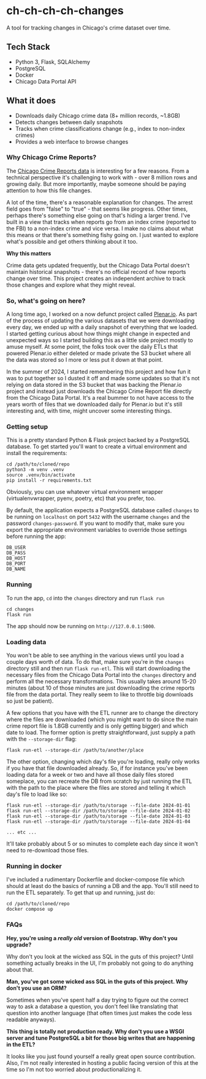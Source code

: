 # ch-ch-ch-ch-changes

A tool for tracking changes in Chicago's crime dataset over time.

## Tech Stack
- Python 3, Flask, SQLAlchemy
- PostgreSQL 
- Docker
- Chicago Data Portal API

## What it does
- Downloads daily Chicago crime data (8+ million records, ~1.8GB)
- Detects changes between daily snapshots
- Tracks when crime classifications change (e.g., index to non-index crimes)
- Provides a web interface to browse changes

### Why Chicago Crime Reports?

The [Chicago Crime Reports
data](https://data.cityofchicago.org/Public-Safety/Crimes-2001-to-Present/ijzp-q8t2/about_data)
is interesting for a few reasons. From a technical perspective it's challenging
to work with - over 8 million rows and growing daily. But more importantly,
maybe someone should be paying attention to how this file changes. 

A lot of the time, there's a reasonable explanation for changes. The arrest
field goes from "false" to "true" - that seems like progress. Other times,
perhaps there's something else going on that's hiding a larger trend. I've
built in a view that tracks when reports go from an index crime (reported to
the FBI) to a non-index crime and vice versa. I make no claims about what this
means or that there's something fishy going on. I just wanted to explore what's
possible and get others thinking about it too.

**Why this matters**

Crime data gets updated frequently, but the Chicago Data Portal doesn't
maintain historical snapshots - there's no official record of how reports
change over time. This project creates an independent archive to track those
changes and explore what they might reveal.

### So, what's going on here?

A long time ago, I worked on a now defunct project called
[Plenar.io](https://plenar.io). As part of the process of updating the various
datasets that we were downloading every day, we ended up with a daily snapshot
of everything that we loaded. I started getting curious about how things might
change in expected and unexpected ways so I started building this as a little
side project mostly to amuse myself. At some point, the folks took over the
daily ETLs that powered Plenar.io either deleted or made private the S3 bucket
where all the data was stored so I more or less put it down at that point.

In the summer of 2024, I started remembering this project and how fun it was to
put together so I dusted it off and made some updates so that it's not relying
on data stored in the S3 bucket that was backing the Plenar.io project and
instead just downloads the Chicago Crime Report file directly from the Chicago
Data Portal. It's a real bummer to not have access to the years worth of files
that we downloaded daily for Plenar.io but it's still interesting and, with
time, might uncover some interesting things.

### Getting setup

This is a pretty standard Python & Flask project backed by a PostgreSQL
database. To get started you'll want to create a virtual environment and
install the requirements:

```
cd /path/to/cloned/repo
python3 -m venv .venv
source .venv/bin/activate
pip install -r requirements.txt
```

Obviously, you can use whatever virtual environment wrapper (virtualenvwrapper,
pyenv, poetry, etc) that you prefer, too. 

By default, the application expects a PostgreSQL database called `changes` to
be running on `localhost` on port `5432` with the username `changes` and the
password `changes-password`. If you want to modify that, make sure you export
the appropriate environment variables to override those settings before running
the app:

```
DB_USER
DB_PASS
DB_HOST
DB_PORT
DB_NAME
```

### Running

To run the app, `cd` into the `changes` directory and run `flask run`

```
cd changes
flask run
```

The app should now be running on `http://127.0.0.1:5000`. 

### Loading data

You won't be able to see anything in the various views until you load a couple
days worth of data.  To do that, make sure you're in the `changes` directory
still and then run `flask run-etl`.  This will start downloading the necessary
files from the Chicago Data Portal into the `changes` directory and perform all
the necessary transformations.  This usually takes around 15-20 minutes (about
10 of those minutes are just downloading the crime reports file from the data
portal. They really seem to like to throttle big downloads so just be patient).

A few options that you have with the ETL runner are to change the directory
where the files are downloaded (which you might want to do since the main crime
report file is 1.8GB currently and is only getting bigger) and which date to
load. The former option is pretty straightforward, just supply a path with the
`--storage-dir` flag:

```
flask run-etl --storage-dir /path/to/another/place
```

The other option, changing which day's file you're loading, really only works
if you have that file downloaded already. So, if for instance you've been
    loading data for a week or two and have all those daily files stored
    someplace, you can recreate the DB from scratch by just running the ETL
    with the path to the place where the files are stored and telling it which
    day's file to load like so:

```
flask run-etl --storage-dir /path/to/storage --file-date 2024-01-01
flask run-etl --storage-dir /path/to/storage --file-date 2024-01-02
flask run-etl --storage-dir /path/to/storage --file-date 2024-01-03
flask run-etl --storage-dir /path/to/storage --file-date 2024-01-04

... etc ...
```

It'll take probably about 5 or so minutes to complete each day since it won't
need to re-download those files.

### Running in docker

I've included a rudimentary Dockerfile and docker-compose file which should at
least do the basics of running a DB and the app. You'll still need to run the
ETL separately. To get that up and running, just do:

```
cd /path/to/cloned/repo
docker compose up
```

### FAQs

**Hey, you're using a _really old_ version of Bootstrap. Why don't you upgrade?**

Why don't you look at the wicked ass SQL in the guts of this project? Until
something actually breaks in the UI, I'm probably not going to do anything
about that.

**Man, you've got some wicked ass SQL in the guts of this project. Why don't you use an ORM?**

Sometimes when you've spent half a day trying to figure out the correct way to
ask a database a question, you don't feel like translating that question into
another language (that often times just makes the code less readable anyways).

**This thing is totally not production ready. Why don't you use a WSGI server and tune PostgreSQL a bit for those big writes that are happening in the ETL?**

It looks like you just found yourself a really great open source contribution.
Also, I'm not really interested in hosting a public facing version of this at
the time so I'm not too worried about productionalizing it.
